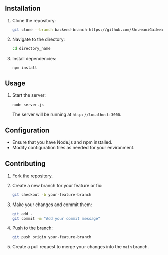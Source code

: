 ## Installation

1. Clone the repository:

    ```bash
    git clone --branch backend-branch https://github.com/ShrawaniGaikwad/DBMS_Project
    ```

2. Navigate to the  directory:

    ```bash
    cd directory_name
    ```

3. Install dependencies:

    ```bash
    npm install
    ```

## Usage

1. Start the server:

    ```bash
    node server.js
    ```

    The server will be running at `http://localhost:3000`.

## Configuration

- Ensure that you have Node.js and npm installed.
- Modify configuration files as needed for your environment.

## Contributing

1. Fork the repository.
2. Create a new branch for your feature or fix:

    ```bash
    git checkout -b your-feature-branch
    ```

3. Make your changes and commit them:

    ```bash
    git add .
    git commit -m "Add your commit message"
    ```

4. Push to the branch:

    ```bash
    git push origin your-feature-branch
    ```

5. Create a pull request to merge your changes into the `main` branch.
